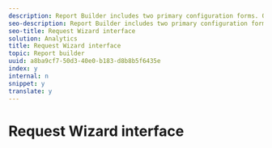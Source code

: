 ```yaml
---
description: Report Builder includes two primary configuration forms. On the first form, you select the report suite, report type, and configure dates. On the second form, you select whether to create a pivot-style layout or to use the custom layout.
seo-description: Report Builder includes two primary configuration forms. On the first form, you select the report suite, report type, and configure dates. On the second form, you select whether to create a pivot-style layout or to use the custom layout.
seo-title: Request Wizard interface
solution: Analytics
title: Request Wizard interface
topic: Report builder
uuid: a8ba9cf7-50d3-40e0-b183-d8b8b5f6435e
index: y
internal: n
snippet: y
translate: y
---
```


# Request Wizard interface

